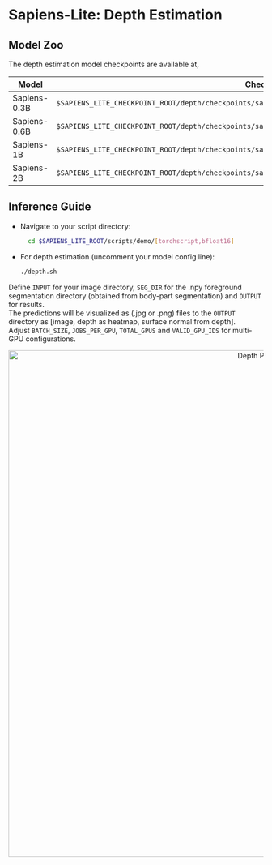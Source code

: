 # Sapiens-Lite: Depth Estimation

## Model Zoo

The depth estimation model checkpoints are available at,

| Model         | Checkpoint Path
|---------------|--------------------------------------------------------------------------------------------------
| Sapiens-0.3B  | `$SAPIENS_LITE_CHECKPOINT_ROOT/depth/checkpoints/sapiens_0.3b/sapiens_0.3b_render_people_epoch_100_$MODE.pt2`
| Sapiens-0.6B  | `$SAPIENS_LITE_CHECKPOINT_ROOT/depth/checkpoints/sapiens_0.6b/sapiens_0.6b_render_people_epoch_70_$MODE.pt2`
| Sapiens-1B  | `$SAPIENS_LITE_CHECKPOINT_ROOT/depth/checkpoints/sapiens_1b/sapiens_1b_render_people_epoch_88_$MODE.pt2`
| Sapiens-2B  | `$SAPIENS_LITE_CHECKPOINT_ROOT/depth/checkpoints/sapiens_2b/sapiens_2b_render_people_epoch_25_$MODE.pt2`

## Inference Guide

- Navigate to your script directory:
  ```bash
    cd $SAPIENS_LITE_ROOT/scripts/demo/[torchscript,bfloat16]
  ```
- For depth estimation (uncomment your model config line):
  ```bash
  ./depth.sh
  ```

Define `INPUT` for your image directory, `SEG_DIR` for the .npy foreground segmentation directory (obtained from body-part segmentation) and `OUTPUT` for results.\
The predictions will be visualized as (.jpg or .png) files to the `OUTPUT` directory as [image, depth as heatmap, surface normal from depth].\
Adjust `BATCH_SIZE`, `JOBS_PER_GPU`, `TOTAL_GPUS` and `VALID_GPU_IDS` for multi-GPU configurations.

<p align="center">
  <img src="../assets/depth.gif" alt="Depth Prediction" width="1000" style="margin-right: 10px;"/>
</p>
